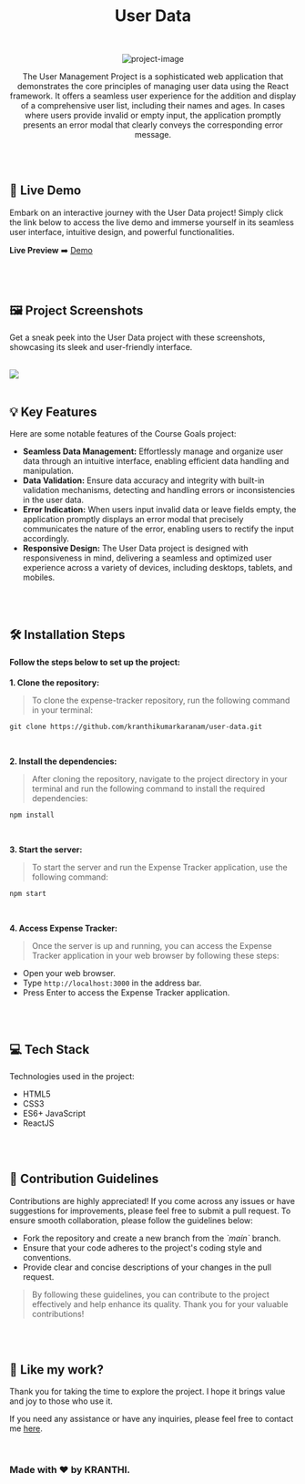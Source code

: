<h1 align="center" id="title">User Data</h1>

<br>

<p align="center"><img src="https://socialify.git.ci/kranthikumarkaranam/user-data/image?description=1&amp;descriptionEditable=Seamlessly%20Handling%20User%20Data%3A%20Efficient%20Data%20Management%20with%20React&amp;font=Raleway&amp;language=1&amp;name=1&amp;owner=1&amp;pattern=Signal&amp;theme=Auto" alt="project-image"></p>

<p align="center" id="description" > The User Management Project is a sophisticated web application that demonstrates the core principles of managing user data using the React framework. It offers a seamless user experience for the addition and display of a comprehensive user list, including their names and ages. In cases where users provide invalid or empty input, the application promptly presents an error modal that clearly conveys the corresponding error message.</p>

<br>
<br>

<h2>🚀 Live Demo</h2>

<p>Embark on an interactive journey with the User Data project! Simply click the link below to access the live demo and immerse yourself in its seamless user interface, intuitive design, and powerful functionalities.</p>

**Live Preview** ➡️ <a href="https://kranthikumarkaranam.github.io/user-data/" target="_blank" rel="noopener noreferrer">Demo</a>

<br>
<br>

<h2>🖼️ Project Screenshots</h2>

<p>Get a sneak peek into the User Data project with these screenshots, showcasing its sleek and user-friendly interface.</p>

<br>


<img src="https://raw.githubusercontent.com/kranthikumarkaranam/user-data/main/user-data.png" width="auto" height="auto">
  
<br>
<br>

<h2>💡 Key Features</h2>

Here are some notable features of the Course Goals project:

* __Seamless Data Management:__ Effortlessly manage and organize user data through an intuitive interface, enabling efficient data handling and manipulation.
* __Data Validation:__ Ensure data accuracy and integrity with built-in validation mechanisms, detecting and handling errors or inconsistencies in the user data.
* __Error Indication:__  When users input invalid data or leave fields empty, the application promptly displays an error modal that precisely communicates the nature of the error, enabling users to rectify the input accordingly.
* __Responsive Design:__ The User Data project is designed with responsiveness in mind, delivering a seamless and optimized user experience across a variety of devices, including desktops, tablets, and mobiles.

<br>
<br>

<h2>🛠️ Installation Steps</h2>
<h4>Follow the steps below to set up the project:</h4>

<p style="font-weight: bold;">1. Clone the repository:</p>

> To clone the expense-tracker repository, run the following command in your terminal:

```
git clone https://github.com/kranthikumarkaranam/user-data.git
```

<br>

<p style="font-weight: bold;">2. Install the dependencies:</p>

> After cloning the repository, navigate to the project directory in your terminal and run the following command to install the required dependencies:

```
npm install
```

<br>

<p style="font-weight: bold;">3. Start the server:</p>

> To start the server and run the Expense Tracker application, use the following command:


```
npm start
```

<br>

<p style="font-weight: bold;">4. Access Expense Tracker:</p>

> Once the server is up and running, you can access the Expense Tracker application in your web browser by following these steps:

* Open your web browser.
* Type `http://localhost:3000` in the address bar.
* Press Enter to access the Expense Tracker application.

<br>
<br>

<h2>💻 Tech Stack</h2>

Technologies used in the project:

* HTML5
* CSS3
* ES6+ JavaScript
* ReactJS

<br>
<br>

<h2>🍰 Contribution Guidelines</h2>

Contributions are highly appreciated! If you come across any issues or have suggestions for improvements, please feel free to submit a pull request. To ensure smooth collaboration, please follow the guidelines below:

* Fork the repository and create a new branch from the _\`main\`_ branch.
* Ensure that your code adheres to the project's coding style and conventions.
* Provide clear and concise descriptions of your changes in the pull request.

> By following these guidelines, you can contribute to the project effectively and help enhance its quality. Thank you for your valuable contributions!

<br>
<br>

<h2>💖 Like my work?</h2>

<P>Thank you for taking the time to explore the project. I hope it brings value and joy to those who use it.</P>

<p>If you need any assistance or have any inquiries, please feel free to contact me <a href="mailto:2019271@iiitdmj.ac.in" target="_blank" rel="noopener noreferrer">here</a>.</p>

<br>

<h3>Made with ❤️ by KRANTHI.</h3>

<br>
